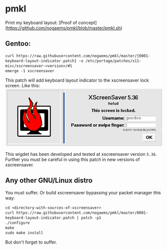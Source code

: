 # pmkl
Print my keyboard layout: [Proof of concept] (https://github.com/nogaems/pmkl/blob/master/pmkl.sh)

## Gentoo:
```
curl https://raw.githubusercontent.com/nogaems/pmkl/master/{0001-keyboard-layout-indicator.patch} -o /etc/portage/patches/x11-misc/xscreensaver-<version>/#1
emerge -1 xscreensaver
```

This patch will add keyboard layout indicator to the xscreensaver lock screen. Like this:
![screenshot](https://raw.githubusercontent.com/nogaems/pmkl/screenshot/ofmrhd.png)

This wigdet has been developed and tested at xscreensaver version `5.36`. Further you must be careful in using this patch in new versions of xscreensaver.

## Any other GNU/Linux distro
You must suffer. Or build xscreensaver bypassing your packet manager this way:

```
cd <directory-with-sources-of-xscreensaver>
curl https://raw.githubusercontent.com/nogaems/pmkl/master/0001-keyboard-layout-indicator.patch | patch -p1
./configure
make
sudo make install
```

But don't forget to suffer.
